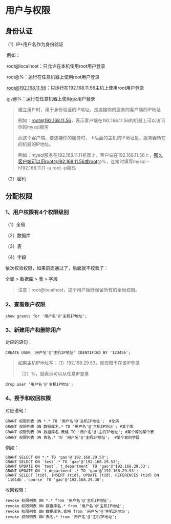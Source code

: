 # 用户与权限

## 身份认证

（1）IP+用户名作为身份验证

​	例如：

​        root@localhost：只允许在本机使用root用户登录

​		root@%：运行在任意机器上使用root用户登录

​		root@192.168.11.56：只运行在192.168.11.56主机上使用root用户登录

​		gjz@%：运行在任意机器上使用gjz用户登录

> 建立用户时，用于身份验证的IP地址，是连接你的服务的客户端的IP地址
>
> 例如：root@192.168.11.56，表示客户端在192.168.11.56的机器上可以访问你的mysql服务
>
> 而这个客户端，要连接你的服务时，-h后面的主机的IP地址是，服务器所在的机器的IP地址。
>
> 例如：mysql服务在192.168.11.11机器上，客户端在192.168.11.56上，那么客户端可以用root@192.168.11.56或root@%，连接时填写mysql -h192.168.11.11 -u root -p密码

（2）密码



## 分配权限

### 1、用户权限有4个权限级别

（1）全局

（2）数据库

（3）表

（4）字段

依次校验权限，如果前面通过了，后面就不校验了：

全局 > 数据库 > 表 > 字段

> 注意：root@localhost，这个用户始终保留所有的全局权限。

### 2、查看账户权限

```
show grants for '用户名'@'主机IP地址';
```

### 3、新建用户和删除用户

对应的语句：

```
CREATE USER '用户名'@'主机IP地址' IDENTIFIED BY '123456';
```

> 如果主机IP地址写：（1）192.168.29.53，就仅限于在该IP登录
>
> ​											（2）%，就表示可以从任意IP登录

```
drop user '用户名'@'主机IP地址';
```

### 4、授予和收回权限

对应语句：

```mysql
GRANT 权限列表 ON *.* TO '用户名'@'主机IP地址';  #全局
GRANT 权限列表 ON 数据库名.* TO '用户名'@'主机IP地址'; #某个库
GRANT 权限列表 ON 数据库名.表格 TO '用户名'@'主机IP地址'; #某个库的某个表
GRANT 权限列表 ON 表名.* TO '用户名'@'主机IP地址';  #某个表的字段
```

例如：

```mysql
GRANT SELECT ON *.* TO 'gao'@'192.168.29.53';
GRANT SELECT ON `test`.* TO 'gao'@'192.168.29.53';
GRANT UPDATE ON `test`.`t_department` TO 'gao'@'192.168.29.53';
GRANT UPDATE ON `t_department`.* TO 'gao'@'192.168.29.53';
GRANT SELECT (tid), INSERT (tid), UPDATE (tid), REFERENCES (tid) ON `1101db`.`course` TO 'gao'@'192.168.29.30';
```

收回权限：

```mysql
revoke 权限列表 ON *.* from '用户名'@'主机IP地址';
revoke 权限列表 ON 数据库名.* from '用户名'@'主机IP地址';
revoke 权限列表 ON 数据库名.表格 from '用户名'@'主机IP地址';
revoke 权限列表 ON 表名.* from '用户名'@'主机IP地址';
```

